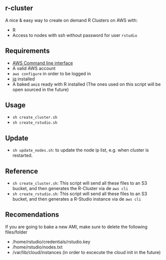 ## r-cluster

A nice & easy way to create on demand R Clusters on AWS with:

- R
- Access to nodes with ssh without password for user `rstudio`

## Requirements

- [AWS Command line interface](https://aws.amazon.com/cli/)
- A valid AWS account
- `aws configure` in order to be logged in
- [jq](https://stedolan.github.io/jq/) installed
- A baked `ami`s ready with R installed (The ones used on this script will be open sourced in the future)

## Usage

- `sh create_cluster.sh`
- `sh create_rstudio.sh`

## Update

- `sh update_nodes.sh`: to update the node ip list, e.g. when cluster is restarted.

## Reference

- `sh create_cluster.sh`: This script will send all these files to an S3 bucket, and then generates the R-Cluster via de `aws cli`
- `sh create_rstudio.sh`: This script will send all these files to an S3 bucket, and then generates a R-Studio instance via de `aws cli`

## Recomendations

If you are going to bake a new AMI, make sure to delete the following files/folder

- /home/rstudio/credentials/rstudio.key
- /home/rstudio/nodes.txt
- /var/lib/cloud/instances (in order to excecute the cloud init in the future)
